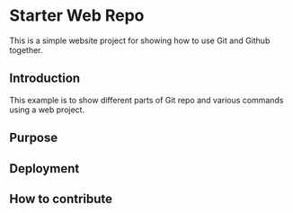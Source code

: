 # Starter Web Repo
This is a simple website project for showing how to use Git and Github together.

## Introduction
This example is to show different parts of Git repo and various commands using a web project.

## Purpose

## Deployment

## How to contribute
